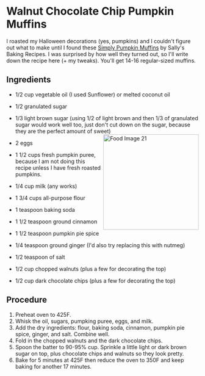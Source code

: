 # Walnut Chocolate Chip Pumpkin Muffins

I roasted my Halloween decorations (yes, pumpkins) and I couldn't figure out what to make until I found these [Simply Pumpkin Muffins](https://sallysbakingaddiction.com/pumpkin-muffins-recipe/) by Sally's Baking Recipes. I was surprised by how well they turned out, so I'll write down the recipe here (+ my tweaks). You'll get 14-16 regular-sized muffins.

## Ingredients
- 1/2 cup vegetable oil (I used Sunflower) or melted coconut oil
- 1/2 granulated sugar
- 1/3 light brown sugar (using 1/2 of light brown and then 1/3 of granulated sugar would work well too, just don't cut down on the sugar, because they are the perfect amount of sweet)
<img src="CCPumpkinMuffins.jpeg" alt="Food Image 21" class="food-image"
align ="right" width = "250" height = "auto">

- 2 eggs
- 1 1/2 cups fresh pumpkin puree, because I am not doing this recipe unless I have fresh roasted pumpkins. 
- 1/4 cup milk (any works)
- 1 3/4 cups all-purpose flour
- 1 teaspoon baking soda
- 1 1/2 teaspoon ground cinnamon
- 1 1/2 teaspoon pumpkin pie spice
- 1/4 teaspoon ground ginger (I'd also try replacing this with nutmeg)
- 1/2 teaspoon of salt
- 1/2 cup chopped walnuts (plus a few for decorating the top)
- 1/2 cup dark chocolate chips (plus a few for decorating the top)

## Procedure
1. Preheat oven to 425F.
2. Whisk the oil, sugars, pumpking puree, eggs, and milk. 
3. Add the dry ingredients: flour, baking soda, cinnamon, pumpkin pie spice, ginger, and salt. Combine well.
4. Fold in the chopped walnuts and the dark chocolate chips.
5. Spoon the batter to 90-95% cup. Sprinkle a little light or dark brown sugar on top, plus chocolate chips and walnuts so they look pretty. 
6. Bake for 5 minutes at 425F then reduce the oven to 350F and keep baking for another 17 minutes. 
